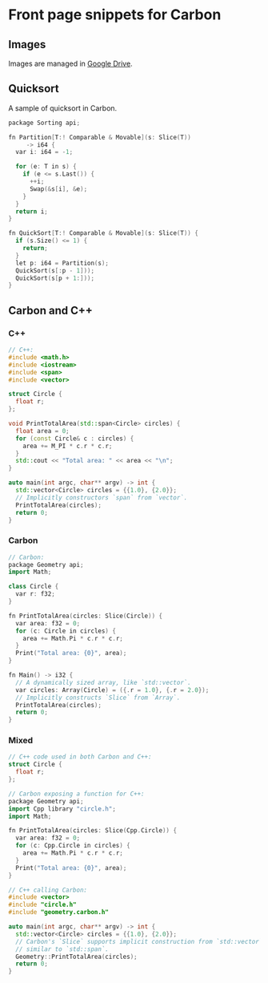 # Front page snippets for Carbon

<!--
Part of the Carbon Language project, under the Apache License v2.0 with LLVM
Exceptions. See /LICENSE for license information.
SPDX-License-Identifier: Apache-2.0 WITH LLVM-exception
-->

## Images

Images are managed in
[Google Drive](https://drive.google.com/drive/folders/1-rsUjiya7dSZ87L8kpZmu3MZghRVxzLA).

## Quicksort

A sample of quicksort in Carbon.

```cpp
package Sorting api;

fn Partition[T:! Comparable & Movable](s: Slice(T))
     -> i64 {
  var i: i64 = -1;

  for (e: T in s) {
    if (e <= s.Last()) {
      ++i;
      Swap(&s[i], &e);
    }
  }
  return i;
}

fn QuickSort[T:! Comparable & Movable](s: Slice(T)) {
  if (s.Size() <= 1) {
    return;
  }
  let p: i64 = Partition(s);
  QuickSort(s[:p - 1]));
  QuickSort(s[p + 1:]));
}
```

## Carbon and C++

### C++

```cpp
// C++:
#include <math.h>
#include <iostream>
#include <span>
#include <vector>

struct Circle {
  float r;
};

void PrintTotalArea(std::span<Circle> circles) {
  float area = 0;
  for (const Circle& c : circles) {
    area += M_PI * c.r * c.r;
  }
  std::cout << "Total area: " << area << "\n";
}

auto main(int argc, char** argv) -> int {
  std::vector<Circle> circles = {{1.0}, {2.0}};
  // Implicitly constructors `span` from `vector`.
  PrintTotalArea(circles);
  return 0;
}
```

### Carbon

```cpp
// Carbon:
package Geometry api;
import Math;

class Circle {
  var r: f32;
}

fn PrintTotalArea(circles: Slice(Circle)) {
  var area: f32 = 0;
  for (c: Circle in circles) {
    area += Math.Pi * c.r * c.r;
  }
  Print("Total area: {0}", area);
}

fn Main() -> i32 {
  // A dynamically sized array, like `std::vector`.
  var circles: Array(Circle) = ({.r = 1.0}, {.r = 2.0});
  // Implicitly constructs `Slice` from `Array`.
  PrintTotalArea(circles);
  return 0;
}
```

### Mixed

```cpp
// C++ code used in both Carbon and C++:
struct Circle {
  float r;
};

// Carbon exposing a function for C++:
package Geometry api;
import Cpp library "circle.h";
import Math;

fn PrintTotalArea(circles: Slice(Cpp.Circle)) {
  var area: f32 = 0;
  for (c: Cpp.Circle in circles) {
    area += Math.Pi * c.r * c.r;
  }
  Print("Total area: {0}", area);
}

// C++ calling Carbon:
#include <vector>
#include "circle.h"
#include "geometry.carbon.h"

auto main(int argc, char** argv) -> int {
  std::vector<Circle> circles = {{1.0}, {2.0}};
  // Carbon's `Slice` supports implicit construction from `std::vector`,
  // similar to `std::span`.
  Geometry::PrintTotalArea(circles);
  return 0;
}
```
